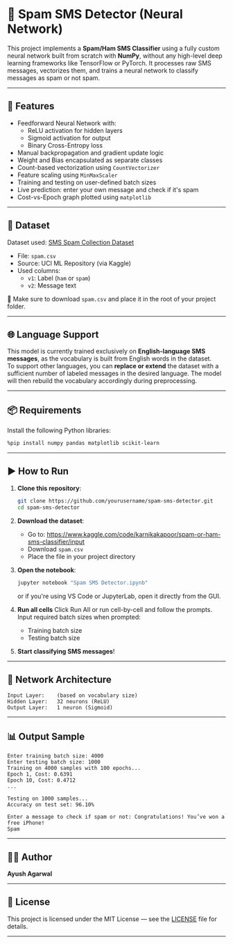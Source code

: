 # 📩 Spam SMS Detector (Neural Network)

This project implements a **Spam/Ham SMS Classifier** using a fully custom neural network built from scratch with **NumPy**, without any high-level deep learning frameworks like TensorFlow or PyTorch. It processes raw SMS messages, vectorizes them, and trains a neural network to classify messages as spam or not spam.

---

## 🚀 Features

- Feedforward Neural Network with:
  - ReLU activation for hidden layers
  - Sigmoid activation for output
  - Binary Cross-Entropy loss
- Manual backpropagation and gradient update logic
- Weight and Bias encapsulated as separate classes
- Count-based vectorization using `CountVectorizer`
- Feature scaling using `MinMaxScaler`
- Training and testing on user-defined batch sizes
- Live prediction: enter your own message and check if it's spam
- Cost-vs-Epoch graph plotted using `matplotlib`

---

## 📁 Dataset

Dataset used: [SMS Spam Collection Dataset](https://www.kaggle.com/code/karnikakapoor/spam-or-ham-sms-classifier/input)

- File: `spam.csv`
- Source: UCI ML Repository (via Kaggle)
- Used columns:
  - `v1`: Label (`ham` or `spam`)
  - `v2`: Message text

📝 Make sure to download `spam.csv` and place it in the root of your project folder.

---

## 🌐 Language Support

This model is currently trained exclusively on **English-language SMS messages**, as the vocabulary is built from English words in the dataset.  
To support other languages, you can **replace or extend** the dataset with a sufficient number of labeled messages in the desired language. The model will then rebuild the vocabulary accordingly during preprocessing.

---

## 📦 Requirements

Install the following Python libraries:

```bash
%pip install numpy pandas matplotlib scikit-learn
```

---

## ▶️ How to Run

1. **Clone this repository**:
   ```bash
   git clone https://github.com/yourusername/spam-sms-detector.git
   cd spam-sms-detector
   ```

2. **Download the dataset**:
   - Go to: https://www.kaggle.com/code/karnikakapoor/spam-or-ham-sms-classifier/input
   - Download `spam.csv`
   - Place the file in your project directory

3. **Open the notebook**:
   ```bash
   jupyter notebook "Spam SMS Detector.ipynb"
   ```
   or if you're using VS Code or JupyterLab, open it directly from the GUI.

4. **Run all cells**
   Click Run All or run cell-by-cell and follow the prompts. Input required batch sizes when prompted:
   - Training batch size
   - Testing batch size

5. **Start classifying SMS messages**!

---

## 🧠 Network Architecture

```
Input Layer:    (based on vocabulary size)
Hidden Layer:   32 neurons (ReLU)
Output Layer:   1 neuron (Sigmoid)
```

---

## 📊 Output Sample

```
Enter training batch size: 4000
Enter testing batch size: 1000
Training on 4000 samples with 100 epochs...
Epoch 1, Cost: 0.6391
Epoch 10, Cost: 0.4712
...

Testing on 1000 samples...
Accuracy on test set: 96.10%

Enter a message to check if spam or not: Congratulations! You’ve won a free iPhone!
Spam
```

---

## 🧑‍💻 Author

**Ayush Agarwal**

---

## 📜 License

This project is licensed under the MIT License — see the [LICENSE](LICENSE) file for details.

---
